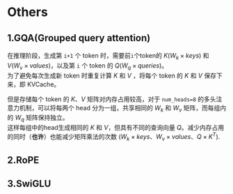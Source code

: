 # Others

## 1.GQA(Grouped query attention)

 在推理阶段，生成第 ``i+1`` 个 token 时，需要前``i``个token的 $K(W_k\times keys)$ 和 $V(W_v\times values)$，以及第 ``i`` 个 token 的 $Q(W_q\times queries)$。  
 为了避免每次生成新 token 时重复计算 $K$ 和 $V$ ，将每个 token 的 $K$ 和 $V$ 保存下来，即 KVCache。

但是存储每个 token 的 $K、V$ 矩阵对内存占用较高，对于 `num_heads=8` 的多头注意力机制，可以将每两个 head 分为一组，共享相同的 $W_k$ 和 $W_v$ 矩阵，而每组内的 $W_q$ 矩阵保持独立。  
这样每组中的head生成相同的 $K$ 和 $V$，但具有不同的查询向量 $Q$。减少内存占用的同时（**也许**）也能减少矩阵乘法的次数 ($W_k\times keys、W_v\times values、Q\times K^T$).

## 2.RoPE

## 3.SwiGLU
